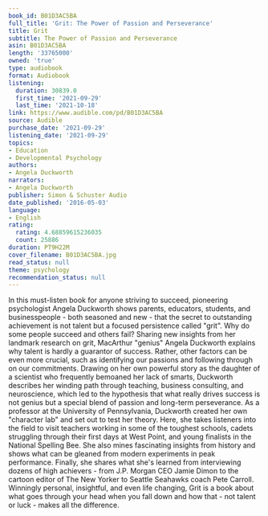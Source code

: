 ```yaml
---
book_id: B01D3AC5BA
full_title: 'Grit: The Power of Passion and Perseverance'
title: Grit
subtitle: The Power of Passion and Perseverance
asin: B01D3AC5BA
length: '33765000'
owned: 'true'
type: audiobook
format: Audiobook
listening:
  duration: 30839.0
  first_time: '2021-09-29'
  last_time: '2021-10-18'
link: https://www.audible.com/pd/B01D3AC5BA
source: Audible
purchase_date: '2021-09-29'
listening_date: '2021-09-29'
topics:
- Education
- Developmental Psychology
authors:
- Angela Duckworth
narrators:
- Angela Duckworth
publisher: Simon & Schuster Audio
date_published: '2016-05-03'
language:
- English
rating:
  rating: 4.68859615236035
  count: 25886
duration: PT9H22M
cover_filename: B01D3AC5BA.jpg
read_status: null
theme: psychology
recommendation_status: null
---
```

In this must-listen book for anyone striving to succeed, pioneering psychologist Angela Duckworth shows parents, educators, students, and businesspeople - both seasoned and new - that the secret to outstanding achievement is not talent but a focused persistence called "grit".
Why do some people succeed and others fail? Sharing new insights from her landmark research on grit, MacArthur "genius" Angela Duckworth explains why talent is hardly a guarantor of success. Rather, other factors can be even more crucial, such as identifying our passions and following through on our commitments.
Drawing on her own powerful story as the daughter of a scientist who frequently bemoaned her lack of smarts, Duckworth describes her winding path through teaching, business consulting, and neuroscience, which led to the hypothesis that what really drives success is not genius but a special blend of passion and long-term perseverance. As a professor at the University of Pennsylvania, Duckworth created her own "character lab" and set out to test her theory.
Here, she takes listeners into the field to visit teachers working in some of the toughest schools, cadets struggling through their first days at West Point, and young finalists in the National Spelling Bee. She also mines fascinating insights from history and shows what can be gleaned from modern experiments in peak performance. Finally, she shares what she's learned from interviewing dozens of high achievers - from J.P. Morgan CEO Jamie Dimon to the cartoon editor of The New Yorker to Seattle Seahawks coach Pete Carroll.
Winningly personal, insightful, and even life changing, Grit is a book about what goes through your head when you fall down and how that - not talent or luck - makes all the difference.
